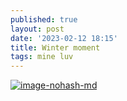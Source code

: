 ```yaml
---
published: true
layout: post
date: '2023-02-12 18:15'
title: Winter moment
tags: mine luv 
---
```

[![image-nohash-md](https://i.imgur.com/yGLg7RZl.png)](https://i.imgur.com/yGLg7RZ.png)
